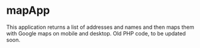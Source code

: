 # mapApp
This application returns a list of addresses and names and then maps them with Google maps on mobile and desktop. Old PHP code, to be updated soon.
